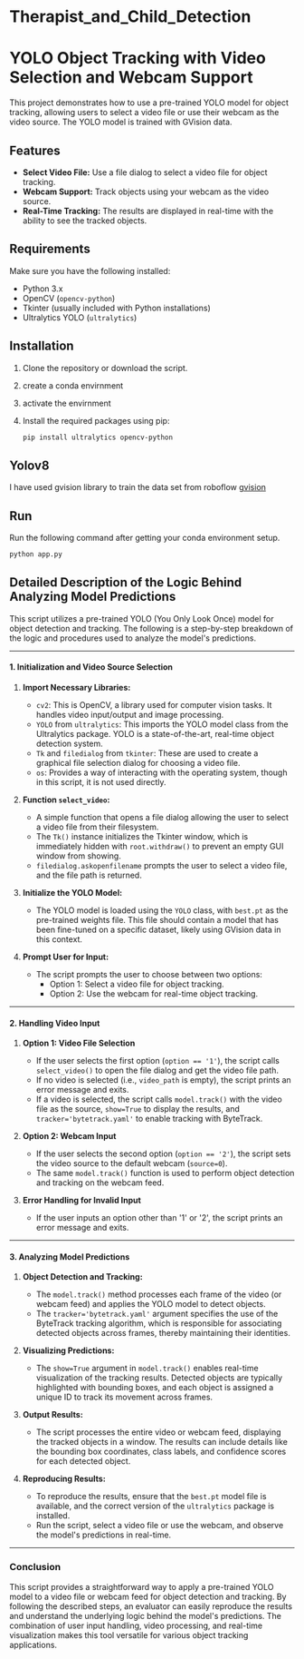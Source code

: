# Therapist_and_Child_Detection
# YOLO Object Tracking with Video Selection and Webcam Support

This project demonstrates how to use a pre-trained YOLO model for object tracking, allowing users to select a video file or use their webcam as the video source. The YOLO model is trained with GVision data.

## Features

- **Select Video File:** Use a file dialog to select a video file for object tracking.
- **Webcam Support:** Track objects using your webcam as the video source.
- **Real-Time Tracking:** The results are displayed in real-time with the ability to see the tracked objects.

## Requirements

Make sure you have the following installed:

- Python 3.x
- OpenCV (`opencv-python`)
- Tkinter (usually included with Python installations)
- Ultralytics YOLO (`ultralytics`)

## Installation

1. Clone the repository or download the script.
2. create a conda envirnment
3. activate the envirnment 
4. Install the required packages using pip:

   ```bash
   pip install ultralytics opencv-python
   ```

## Yolov8

I have used gvision library to train the data set from roboflow [gvision](https://github.com/gaurang157/gvision)


## Run

Run the following command after getting your conda environment setup.

```bash
python app.py
```

## Detailed Description of the Logic Behind Analyzing Model Predictions

This script utilizes a pre-trained YOLO (You Only Look Once) model for object detection and tracking. The following is a step-by-step breakdown of the logic and procedures used to analyze the model's predictions.

---

#### 1. **Initialization and Video Source Selection**

1. **Import Necessary Libraries:**
   - `cv2`: This is OpenCV, a library used for computer vision tasks. It handles video input/output and image processing.
   - `YOLO` from `ultralytics`: This imports the YOLO model class from the Ultralytics package. YOLO is a state-of-the-art, real-time object detection system.
   - `Tk` and `filedialog` from `tkinter`: These are used to create a graphical file selection dialog for choosing a video file.
   - `os`: Provides a way of interacting with the operating system, though in this script, it is not used directly.

2. **Function `select_video`:**
   - A simple function that opens a file dialog allowing the user to select a video file from their filesystem.
   - The `Tk()` instance initializes the Tkinter window, which is immediately hidden with `root.withdraw()` to prevent an empty GUI window from showing.
   - `filedialog.askopenfilename` prompts the user to select a video file, and the file path is returned.

3. **Initialize the YOLO Model:**
   - The YOLO model is loaded using the `YOLO` class, with `best.pt` as the pre-trained weights file. This file should contain a model that has been fine-tuned on a specific dataset, likely using GVision data in this context.

4. **Prompt User for Input:**
   - The script prompts the user to choose between two options:
     - Option 1: Select a video file for object tracking.
     - Option 2: Use the webcam for real-time object tracking.

---

#### 2. **Handling Video Input**

1. **Option 1: Video File Selection**
   - If the user selects the first option (`option == '1'`), the script calls `select_video()` to open the file dialog and get the video file path.
   - If no video is selected (i.e., `video_path` is empty), the script prints an error message and exits.
   - If a video is selected, the script calls `model.track()` with the video file as the source, `show=True` to display the results, and `tracker='bytetrack.yaml'` to enable tracking with ByteTrack.

2. **Option 2: Webcam Input**
   - If the user selects the second option (`option == '2'`), the script sets the video source to the default webcam (`source=0`).
   - The same `model.track()` function is used to perform object detection and tracking on the webcam feed.

3. **Error Handling for Invalid Input**
   - If the user inputs an option other than '1' or '2', the script prints an error message and exits.

---

#### 3. **Analyzing Model Predictions**

1. **Object Detection and Tracking:**
   - The `model.track()` method processes each frame of the video (or webcam feed) and applies the YOLO model to detect objects.
   - The `tracker='bytetrack.yaml'` argument specifies the use of the ByteTrack tracking algorithm, which is responsible for associating detected objects across frames, thereby maintaining their identities.

2. **Visualizing Predictions:**
   - The `show=True` argument in `model.track()` enables real-time visualization of the tracking results. Detected objects are typically highlighted with bounding boxes, and each object is assigned a unique ID to track its movement across frames.

3. **Output Results:**
   - The script processes the entire video or webcam feed, displaying the tracked objects in a window. The results can include details like the bounding box coordinates, class labels, and confidence scores for each detected object.

4. **Reproducing Results:**
   - To reproduce the results, ensure that the `best.pt` model file is available, and the correct version of the `ultralytics` package is installed.
   - Run the script, select a video file or use the webcam, and observe the model's predictions in real-time.

---

### Conclusion

This script provides a straightforward way to apply a pre-trained YOLO model to a video file or webcam feed for object detection and tracking. By following the described steps, an evaluator can easily reproduce the results and understand the underlying logic behind the model's predictions. The combination of user input handling, video processing, and real-time visualization makes this tool versatile for various object tracking applications.

